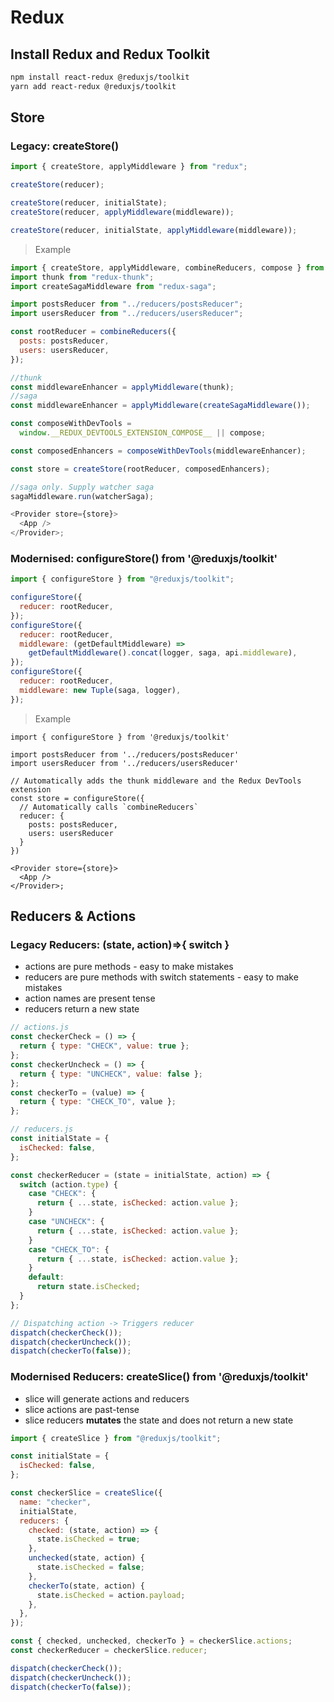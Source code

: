 # Redux

## Install Redux and Redux Toolkit

```bash
npm install react-redux @reduxjs/toolkit
yarn add react-redux @reduxjs/toolkit
```

## Store

### Legacy: createStore()

```jsx
import { createStore, applyMiddleware } from "redux";

createStore(reducer);

createStore(reducer, initialState);
createStore(reducer, applyMiddleware(middleware));

createStore(reducer, initialState, applyMiddleware(middleware));
```

> Example

```js
import { createStore, applyMiddleware, combineReducers, compose } from "redux";
import thunk from "redux-thunk";
import createSagaMiddleware from "redux-saga";

import postsReducer from "../reducers/postsReducer";
import usersReducer from "../reducers/usersReducer";

const rootReducer = combineReducers({
  posts: postsReducer,
  users: usersReducer,
});

//thunk
const middlewareEnhancer = applyMiddleware(thunk);
//saga
const middlewareEnhancer = applyMiddleware(createSagaMiddleware());

const composeWithDevTools =
  window.__REDUX_DEVTOOLS_EXTENSION_COMPOSE__ || compose;

const composedEnhancers = composeWithDevTools(middlewareEnhancer);

const store = createStore(rootReducer, composedEnhancers);

//saga only. Supply watcher saga
sagaMiddleware.run(watcherSaga);

<Provider store={store}>
  <App />
</Provider>;
```

### Modernised: configureStore() from '@reduxjs/toolkit'

```jsx
import { configureStore } from "@reduxjs/toolkit";

configureStore({
  reducer: rootReducer,
});
configureStore({
  reducer: rootReducer,
  middleware: (getDefaultMiddleware) =>
    getDefaultMiddleware().concat(logger, saga, api.middleware),
});
configureStore({
  reducer: rootReducer,
  middleware: new Tuple(saga, logger),
});
```

> Example

```
import { configureStore } from '@reduxjs/toolkit'

import postsReducer from '../reducers/postsReducer'
import usersReducer from '../reducers/usersReducer'

// Automatically adds the thunk middleware and the Redux DevTools extension
const store = configureStore({
  // Automatically calls `combineReducers`
  reducer: {
    posts: postsReducer,
    users: usersReducer
  }
})

<Provider store={store}>
  <App />
</Provider>;
```

## Reducers & Actions

### Legacy Reducers: (state, action)=>{ switch }

- actions are pure methods - easy to make mistakes
- reducers are pure methods with switch statements - easy to make mistakes
- action names are present tense
- reducers return a new state

```js
// actions.js
const checkerCheck = () => {
  return { type: "CHECK", value: true };
};
const checkerUncheck = () => {
  return { type: "UNCHECK", value: false };
};
const checkerTo = (value) => {
  return { type: "CHECK_TO", value };
};

// reducers.js
const initialState = {
  isChecked: false,
};

const checkerReducer = (state = initialState, action) => {
  switch (action.type) {
    case "CHECK": {
      return { ...state, isChecked: action.value };
    }
    case "UNCHECK": {
      return { ...state, isChecked: action.value };
    }
    case "CHECK_TO": {
      return { ...state, isChecked: action.value };
    }
    default:
      return state.isChecked;
  }
};

// Dispatching action -> Triggers reducer
dispatch(checkerCheck());
dispatch(checkerUncheck());
dispatch(checkerTo(false));
```

### Modernised Reducers: createSlice() from '@reduxjs/toolkit'

- slice will generate actions and reducers
- slice actions are past-tense
- slice reducers **mutates** the state and does not return a new state

```js
import { createSlice } from "@reduxjs/toolkit";

const initialState = {
  isChecked: false,
};

const checkerSlice = createSlice({
  name: "checker",
  initialState,
  reducers: {
    checked: (state, action) => {
      state.isChecked = true;
    },
    unchecked(state, action) {
      state.isChecked = false;
    },
    checkerTo(state, action) {
      state.isChecked = action.payload;
    },
  },
});

const { checked, unchecked, checkerTo } = checkerSlice.actions;
const checkerReducer = checkerSlice.reducer;

dispatch(checkerCheck());
dispatch(checkerUncheck());
dispatch(checkerTo(false));
```
